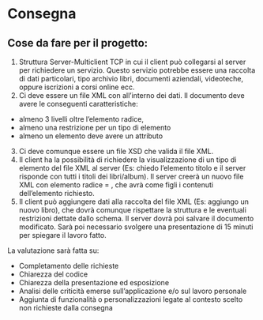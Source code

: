 # Consegna
## Cose da fare per il progetto:
1. Struttura Server-Multiclient TCP in cui il client può collegarsi al server per richiedere
un servizio. Questo servizio potrebbe essere una raccolta di dati particolari, tipo
archivio libri, documenti aziendali, videoteche, oppure iscrizioni a corsi online ecc.
2. Ci deve essere un file XML con all’interno dei dati. Il documento deve avere le
conseguenti caratteristiche:
- almeno 3 livelli oltre l’elemento radice,
- almeno una restrizione per un tipo di elemento
- almeno un elemento deve avere un attributo
3. Ci deve comunque essere un file XSD che valida il file XML.
4. Il client ha la possibilità di richiedere la visualizzazione di un tipo di elemento del file
XML al server (Es: chiedo l’elemento titolo e il server risponde con tutti i titoli dei
libri/album). Il server creerà un nuovo file XML con elemento radice = <richiesta>,
che avrà come figli i contenuti dell’elemento richiesto.
5. Il client può aggiungere dati alla raccolta del file XML (Es: aggiungo un nuovo libro),
che dovrà comunque rispettare la struttura e le eventuali restrizioni dettate dallo
schema. Il server dovrà poi salvare il documento modificato.
Sarà poi necessario svolgere una presentazione di 15 minuti per spiegare il lavoro fatto.

La valutazione sarà fatta su:
- Completamento delle richieste
- Chiarezza del codice
- Chiarezza della presentazione ed esposizione
- Analisi delle criticità emerse sull’applicazione e/o sul lavoro personale
- Aggiunta di funzionalità o personalizzazioni legate al contesto scelto non richieste
dalla consegna
